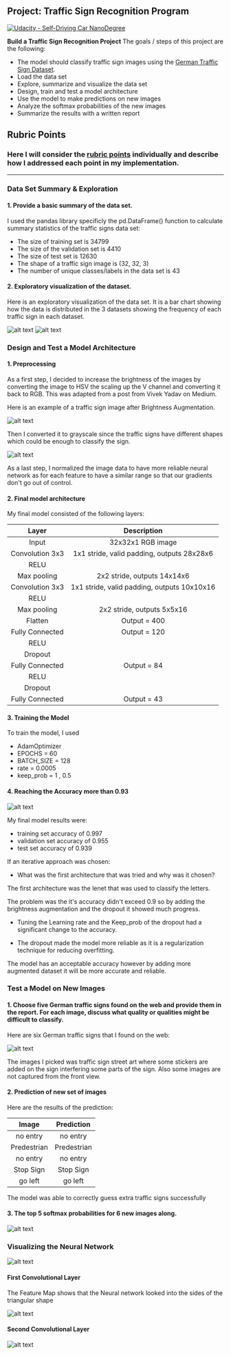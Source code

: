 ## Project: Traffic Sign Recognition Program
[![Udacity - Self-Driving Car NanoDegree](https://s3.amazonaws.com/udacity-sdc/github/shield-carnd.svg)](http://www.udacity.com/drive)

**Build a Traffic Sign Recognition Project**
The goals / steps of this project are the following:
* The model should classify traffic sign images using the [German Traffic Sign Dataset](http://benchmark.ini.rub.de/?section=gtsrb&subsection=dataset). 
* Load the data set 
* Explore, summarize and visualize the data set
* Design, train and test a model architecture
* Use the model to make predictions on new images
* Analyze the softmax probabilities of the new images
* Summarize the results with a written report


[//]: # (Image References)

[image1]: ./examples/visualization.png "Visualization"
[image2]: ./examples/Histogram.png "Dataset Histogram"
[image3]: ./examples/brightness.png "Brightness augmentation"
[image4]: ./examples/grayscale.png "Grayscale"
[image5]: ./examples/normalization.png "Normalization"
[image6]: ./examples/accuracy.png "Accuracy Plot Graph"
[image7]: ./examples/Guess.png "Top Guesses"
[image8]: ./examples/extra_images.png "Extra Samples"
[image9]: ./examples/FeatureMap_img.png "Feature Map image sample"
[image10]: ./examples/FeatureMap_conv1.png "First Convolutional Layer"
[image11]: ./examples/FeatureMap_conv2.png "Second Convolutional Layer5"

## Rubric Points
### Here I will consider the [rubric points](https://review.udacity.com/#!/rubrics/481/view) individually and describe how I addressed each point in my implementation.  

---

### Data Set Summary & Exploration

#### 1. Provide a basic summary of the data set.

I used the pandas library specificly the pd.DataFrame() function to calculate summary statistics of the traffic
signs data set:

* The size of training set is 34799
* The size of the validation set is 4410
* The size of test set is 12630
* The shape of a traffic sign image is (32, 32, 3)
* The number of unique classes/labels in the data set is 43

#### 2. Exploratory visualization of the dataset.

Here is an exploratory visualization of the data set. It is a bar chart showing how the data is distributed in the 3 datasets showing the frequency of each traffic sign in each dataset.

![alt text][image1]
![alt text][image2]

### Design and Test a Model Architecture

#### 1. Preprocessing

As a first step, I decided to increase the brightness of the images by converting the image to HSV the scaling up the V channel and converting it back to RGB. This was adapted from a post from Vivek Yadav on Medium. 

Here is an example of a traffic sign image after Brightness Augmentation.

![alt text][image3]

Then I converted it to grayscale since the traffic signs have different shapes which could be enough to classify the sign.

![alt text][image4]

As a last step, I normalized the image data to have more reliable neural network as for each feature to have a similar range so that our gradients don't go out of control. 


#### 2. Final model architecture

My final model consisted of the following layers:

| Layer         		|     Description	        					| 
|:---------------------:|:---------------------------------------------:| 
| Input         		| 32x32x1 RGB image   							| 
| Convolution 3x3     	| 1x1 stride, valid padding, outputs 28x28x6 	|
| RELU					|												|
| Max pooling	      	| 2x2 stride,  outputs 14x14x6 				    |
| Convolution 3x3	    | 1x1 stride, valid padding, outputs 10x10x16   |    
| RELU                  |                                               |
| Max pooling		    | 2x2 stride,  outputs 5x5x16        			|
| Flatten				| Output = 400 									|
| Fully Connected		| Output = 120 									|
| RELU					|												|
| Dropout               |                                               |
| Fully Connected	    | Output = 84                       			|
| RELU  				|            									|
| Dropout       		|            									|
| Fully Connected		| Output = 43									|
 


#### 3. Training the Model

To train the model, I used
* AdamOptimizer
* EPOCHS = 60
* BATCH_SIZE = 128
* rate = 0.0005
* keep_prob = 1 , 0.5

#### 4. Reaching the Accuracy more than 0.93

![alt text][image6]

My final model results were:
* training set accuracy of 0.997
* validation set accuracy of 0.955
* test set accuracy of 0.939

If an iterative approach was chosen:
* What was the first architecture that was tried and why was it chosen?

The first architecture was the lenet that was used to classify the letters.

The problem was the it's accuracy didn't exceed 0.9 so by adding the brightness augmentation and the dropout it showed much progress.

* Tuning the Learning rate and the Keep_prob of the dropout had a significant change to the accuracy.

* The dropout made the model more reliable as it is a regularization technique for reducing overfitting.

The model has an acceptable accuracy however by adding more augmented dataset it will be more accurate and reliable.

### Test a Model on New Images

#### 1. Choose five German traffic signs found on the web and provide them in the report. For each image, discuss what quality or qualities might be difficult to classify.

Here are six German traffic signs that I found on the web:

![alt text][image8]

The images I picked was traffic sign street art where some stickers are added on the sign interfering some parts of the sign. Also some images are not captured from the front view.
#### 2. Prediction of new set of images

Here are the results of the prediction:

| Image			        |     Prediction	        					| 
|:---------------------:|:---------------------------------------------:| 
| no entry      		| no entry   									| 
| Predestrian     		| Predestrian 									|
| no entry				| no entry										|
| Stop Sign	      		| Stop Sign                                     |
| go left   		    | go left                                       |


The model was able to correctly guess extra traffic signs successfully

#### 3. The top 5 softmax probabilities for 6 new images along.

![alt text][image7]



### Visualizing the Neural Network
![alt text][image9]
#### First Convolutional Layer
The Feature Map shows that the Neural network looked into the sides of the triangular shape

![alt text][image10]

#### Second Convolutional Layer
![alt text][image11]
